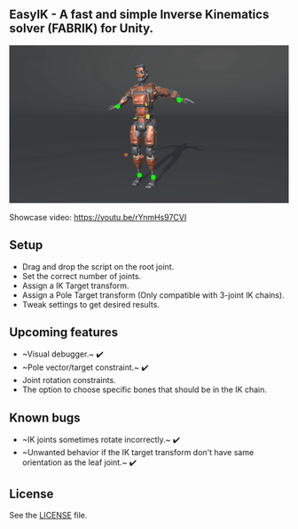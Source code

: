## EasyIK - A fast and simple Inverse Kinematics solver (FABRIK) for Unity.
![](GIF/easyIK.gif)

Showcase video: https://youtu.be/rYnmHs97CVI

## Setup
* Drag and drop the script on the root joint.
* Set the correct number of joints.
* Assign a IK Target transform.
* Assign a Pole Target transform (Only compatible with 3-joint IK chains).
* Tweak settings to get desired results.

## Upcoming features
* ~Visual debugger.~ :heavy_check_mark:
 * ~Pole vector/target constraint.~ :heavy_check_mark:
 * Joint rotation constraints.
 * The option to choose specific bones that should be in the IK chain. 

## Known bugs
* ~IK joints sometimes rotate incorrectly.~ :heavy_check_mark:
* ~Unwanted behavior if the IK target transform don't have same orientation as the leaf joint.~ :heavy_check_mark:

## License
See the [LICENSE](https://github.com/joaen/EasyIK/blob/master/LICENSE) file.
